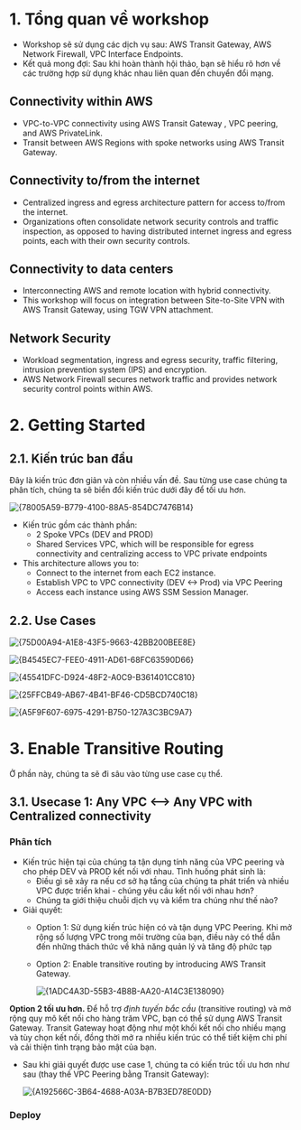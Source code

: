 # 1. Tổng quan về workshop
- Workshop sẽ sử dụng các dịch vụ sau: AWS Transit Gateway, AWS Network Firewall, VPC Interface Endpoints.
- Kết quả mong đợi: Sau khi hoàn thành hội thảo, bạn sẽ hiểu rõ hơn về các trường hợp sử dụng khác nhau liên quan đến chuyển đổi mạng.
## Connectivity within AWS
- VPC-to-VPC connectivity using AWS Transit Gateway , VPC peering, and AWS PrivateLink.
- Transit between AWS Regions with spoke networks using AWS Transit Gateway.
## Connectivity to/from the internet
- Centralized ingress and egress architecture pattern for access to/from the internet.
- Organizations often consolidate network security controls and traffic inspection, as opposed to having distributed internet ingress and egress points, each with their own security controls.
## Connectivity to data centers
- Interconnecting AWS and remote location with hybrid connectivity.
- This workshop will focus on integration between Site-to-Site VPN with AWS Transit Gateway, using TGW VPN attachment.
## Network Security
- Workload segmentation, ingress and egress security, traffic filtering, intrusion prevention system (IPS) and encryption.
- AWS Network Firewall secures network traffic and provides network security control points within AWS.
# 2. Getting Started
## 2.1. Kiến trúc ban đầu
Đây là kiến trúc đơn giản và còn nhiều vấn đề. Sau từng use case chúng ta phân tích, chúng ta sẽ biển đổi kiến trúc dưới đây để tối ưu hơn.

![{78005A59-B779-4100-88A5-854DC7476B14}](https://github.com/user-attachments/assets/4abf5396-e2ac-4573-bae5-ea7f10c9c404)

- Kiến trúc gồm các thành phần:
  - 2 Spoke VPCs (DEV and PROD)
  - Shared Services VPC, which will be responsible for egress connectivity and centralizing access to VPC private endpoints
- This architecture allows you to:
  - Connect to the internet from each EC2 instance.
  - Establish VPC to VPC connectivity (DEV <-> Prod) via VPC Peering
  - Access each instance using AWS SSM Session Manager.
## 2.2. Use Cases

![{75D00A94-A1E8-43F5-9663-42BB200BEE8E}](https://github.com/user-attachments/assets/296d1a9b-d408-4176-b15d-a9cfc12810e7)

![{B4545EC7-FEE0-4911-AD61-68FC63590D66}](https://github.com/user-attachments/assets/2dc1f9c8-9de1-4920-aa95-f257b83622b8)

![{45541DFC-D924-48F2-A0C9-B361401CC810}](https://github.com/user-attachments/assets/fcfacf62-e364-4863-a864-b61af32a0fe2)

![{25FFCB49-AB67-4B41-BF46-CD5BCD740C18}](https://github.com/user-attachments/assets/8727d079-3fab-4dc8-8d2a-625fe3d5ab6f)

![{A5F9F607-6975-4291-B750-127A3C3BC9A7}](https://github.com/user-attachments/assets/2be629db-1f85-4410-9411-2f8e2e9c3e0a)

# 3. Enable Transitive Routing
Ở phần này, chúng ta sẽ đi sâu vào từng use case cụ thể.
## 3.1. Usecase 1: Any VPC <--> Any VPC with Centralized connectivity
### Phân tích
- Kiến trúc hiện tại của chúng ta tận dụng tính năng của VPC peering và cho phép DEV và PROD kết nối với nhau. Tình huống phát sinh là:
  - Điều gì sẽ xảy ra nếu cơ sở hạ tầng của chúng ta phát triển và nhiều VPC được triển khai - chúng yêu cầu kết nối với nhau hơn?
  - Chúng ta giới thiệu chuỗi dịch vụ và kiểm tra chúng như thế nào?
- Giải quyết:
  - Option 1: Sử dụng kiến ​​trúc hiện có và tận dụng VPC Peering. Khi mở rộng số lượng VPC trong môi trường của bạn, điều này có thể dẫn đến những thách thức về khả năng quản lý và tăng độ phức tạp
  - Option 2: Enable transitive routing by introducing AWS Transit Gateway.
    
    ![{1ADC4A3D-55B3-4B8B-AA20-A14C3E138090}](https://github.com/user-attachments/assets/697a7ca0-d162-4448-aaf3-d527c9a07da9)

**Option 2 tối ưu hơn.** Để hỗ trợ *định tuyến bắc cầu* (transitive routing) và mở rộng quy mô kết nối cho hàng trăm VPC, bạn có thể sử dụng AWS Transit Gateway. Transit Gateway hoạt động như một khối kết nối cho nhiều mạng và tùy chọn kết nối, đồng thời mở ra nhiều kiến ​​trúc có thể tiết kiệm chi phí và cải thiện tình trạng bảo mật của bạn.
- Sau khi giải quyết được use case 1, chúng ta có kiến trúc tối ưu hơn như sau (thay thế VPC Peering bằng Transit Gateway): 

  ![{A192566C-3B64-4688-A03A-B7B3ED78E0DD}](https://github.com/user-attachments/assets/9ddbe7f7-72bc-498a-a80f-5619bc15892d)

 ### Deploy
